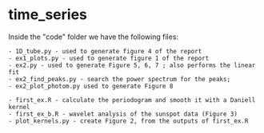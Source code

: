 # time_series

Inside the "code" folder we have the following files:
	
	- 1D_tube.py - used to generate figure 4 of the report 
	- ex1_plots.py - used to generate figure 1 of the report 
	- ex2.py - used to generate Figure 5, 6, 7 ; also performs the linear fit
	- ex2_find_peaks.py - search the power spectrum for the peaks;
	- ex2_plot_photom.py used to generate Figure 8

	- first_ex.R - calculate the periodogram and smooth it with a Daniell kernel
	- first_ex_b.R - wavelet analysis of the sunspot data (Figure 3)	
	- plot_kernels.py - create Figure 2, from the outputs of first_ex.R